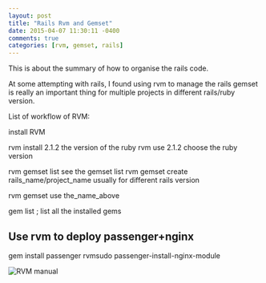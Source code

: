 ```yaml
---
layout: post
title: "Rails Rvm and Gemset"
date: 2015-04-07 11:30:11 -0400
comments: true
categories: [rvm, gemset, rails]
---
```


This is about the summary of how to organise the rails code.    

At some attempting with rails, I found using rvm to manage the rails gemset is really an important thing for multiple projects in different rails/ruby version.     

List of workflow of RVM:

install RVM     

rvm install 2.1.2   the version of the ruby
rvm use 2.1.2       choose the ruby version

rvm gemset list     see the gemset list
rvm gemset create rails_name/project_name   usually for different rails version

rvm gemset use the_name_above

gem list  ; list all the installed gems

## Use rvm to deploy passenger+nginx
gem install passenger
rvmsudo passenger-install-nginx-module

![RVM manual](https://rvm.io/gemsets/using)



